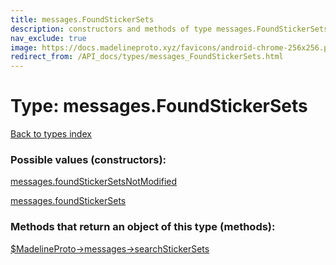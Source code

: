 ```yaml
---
title: messages.FoundStickerSets
description: constructors and methods of type messages.FoundStickerSets
nav_exclude: true
image: https://docs.madelineproto.xyz/favicons/android-chrome-256x256.png
redirect_from: /API_docs/types/messages_FoundStickerSets.html
---
```

# Type: messages.FoundStickerSets
[Back to types index](index.html)



### Possible values (constructors):

[messages.foundStickerSetsNotModified](/API_docs/constructors/messages.foundStickerSetsNotModified.html)  

[messages.foundStickerSets](/API_docs/constructors/messages.foundStickerSets.html)  



### Methods that return an object of this type (methods):

[$MadelineProto->messages->searchStickerSets](/API_docs/methods/messages.searchStickerSets.html)  



